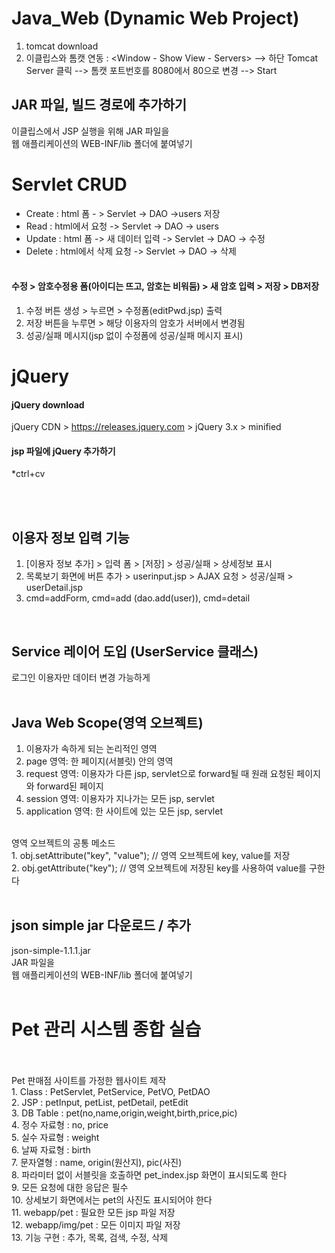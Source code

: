 # Java_Web (Dynamic Web Project)
1. tomcat download <br />
2. 이클립스와 톰캣 연동 : <Window - Show View - Servers> --> 하단 Tomcat Server 클릭 --> 톰캣 포트번호를 8080에서 80으로 변경 --> Start<br />

## JAR 파일, 빌드 경로에 추가하기
이클립스에서 JSP 실행을 위해 JAR 파일을<br />
웹 애플리케이션의 WEB-INF/lib 폴더에 붙여넣기<br />

# Servlet CRUD
- Create : html 폼 - > Servlet -> DAO ->users 저장 <br />
- Read : html에서 요청 -> Servlet -> DAO -> users <br />
- Update : html 폼 -> 새 데이터 입력 -> Servlet -> DAO -> 수정 <br />
- Delete : html에서 삭제 요청 -> Servlet -> DAO -> 삭제 <br /><br />

#### 수정 > 암호수정용 폼(아이디는 뜨고, 암호는 비워둠) > 새 암호 입력 > 저장 > DB저장<br />
1. 수정 버튼 생성 > 누르면 > 수정폼(editPwd.jsp) 출력<br />
2. 저장 버튼을 누루면 > 해당 이용자의 암호가 서버에서 변경됨<br />
3. 성공/실패 메시지(jsp 없이 수정폼에 성공/실패 메시지 표시)<br />

# jQuery
#### jQuery download <br />
jQuery CDN > https://releases.jquery.com > jQuery 3.x >  minified <br />

#### jsp 파일에 jQuery 추가하기
*ctrl+cv <br />
<script src="https://code.jquery.com/jquery-3.7.1.min.js" integrity="sha256-/JqT3SQfawRcv/BIHPThkBvs0OEvtFFmqPF/lYI/Cxo=" crossorigin="anonymous"></script>
<br /><br />

## 이용자 정보 입력 기능<br />
1. [이용자 정보 추가] > 입력 폼 > [저장] > 성공/실패 > 상세정보 표시<br />
2. 목록보기 화면에 버튼 추가  > userinput.jsp > AJAX 요청 > 성공/실패 > userDetail.jsp<br />
3. cmd=addForm, cmd=add (dao.add(user)), cmd=detail<br />
<br />

## Service 레이어 도입 (UserService 클래스)<br />
로그인 이용자만 데이터 변경 가능하게<br />
<br />

## Java Web Scope(영역 오브젝트)<br />
1. 이용자가 속하게 되는 논리적인 영역<br />
2. page 영역: 한 페이지(서블릿) 안의 영역<br />
3. request 영역: 이용자가 다른 jsp, servlet으로 forward될 때 원래 요청된 페이지와 forward된 페이지<br />
4. session 영역: 이용자가 지나가는 모든 jsp, servlet<br />
5. application 영역: 한 사이트에 있는 모든 jsp, servlet<br />
<br />
영역 오브젝트의 공통 메소드<br />
1. obj.setAttribute("key", "value"); // 영역 오브젝트에 key, value를 저장<br />
2. obj.getAttribute("key"); // 영역 오브젝트에 저장된 key를 사용하여 value를 구한다<br />
<br />

## json simple jar 다운로드 / 추가<br />
json-simple-1.1.1.jar<br />
JAR 파일을<br />
웹 애플리케이션의 WEB-INF/lib 폴더에 붙여넣기<br />
<br />

# Pet 관리 시스템 종합 실습<br /><br />
Pet 판매점 사이트를 가정한 웹사이트 제작<br />
    1. Class : PetServlet, PetService, PetVO, PetDAO<br />
    2. JSP : petInput, petList, petDetail, petEdit<br />
    3. DB Table : pet(no,name,origin,weight,birth,price,pic)<br />
    4. 정수 자료형 : no, price<br />
    5. 실수 자료형 : weight<br />
    6. 날짜 자료형 : birth<br />
    7. 문자열형 : name, origin(원산지), pic(사진)<br />
    8. 파라미터 없이 서블릿을 호출하면 pet_index.jsp 화면이 표시되도록 한다<br />
    9. 모든 요청에 대한 응답은 필수<br />
    10. 상세보기 화면에서는 pet의 사진도 표시되어야 한다<br />
    11. webapp/pet : 필요한 모든 jsp 파일 저장<br />
    12. webapp/img/pet : 모든 이미지 파일 저장<br />
    13. 기능 구현 : 추가, 목록, 검색, 수정, 삭제<br />

